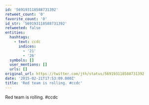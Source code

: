 ```yaml
---
id: '569193118588731392'
retweet_count: '0'
favorite_count: '0'
id_str: '569193118588731392'
retweeted: false
entities:
  hashtags:
    - text: ccdc
      indices:
        - '21'
        - '26'
  symbols: []
  user_mentions: []
  urls: []
original_url: https://twitter.com/jth/status/569193118588731392
date: '2015-02-21T17:53:09.000Z'
title: 'Red team is rolling. #ccdc'
---
```


Red team is rolling. #ccdc